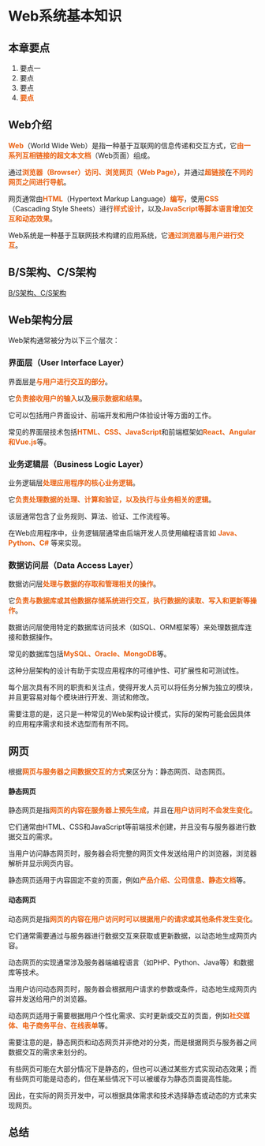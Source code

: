 # Web系统基本知识

## 本章要点
1. 要点一
1. 要点
1. 要点
1. **要点**

## Web介绍

**Web**（World Wide Web）是指一种基于互联网的信息传递和交互方式，它**由一系列互相链接的超文本文档**（Web页面）组成。

通过**浏览器（Browser）访问、浏览网页（Web Page）**，并通过**超链接**在**不同的网页之间进行导航**。

网页通常由**HTML**（Hypertext Markup Language）**编写**，使用**CSS**（Cascading Style Sheets）进行**样式设计**，以及**JavaScript等脚本语言增加交互和动态效果**。

Web系统是一种基于互联网技术构建的应用系统，它**通过浏览器与用户进行交互**。

## B/S架构、C/S架构

[B/S架构、C/S架构](../测试流程/1002_软件架构模式.md)

## Web架构分层

Web架构通常被分为以下三个层次：

### 界面层（User Interface Layer）

界面层是**与用户进行交互的部分**。

它**负责接收用户的输入**以及**展示数据和结果**。

它可以包括用户界面设计、前端开发和用户体验设计等方面的工作。

常见的界面层技术包括**HTML、CSS、JavaScript**和前端框架如**React、Angular和Vue.js**等。

### 业务逻辑层（Business Logic Layer）


业务逻辑层**处理应用程序的核心业务逻辑**。

它**负责处理数据的处理、计算和验证，以及执行与业务相关的逻辑**。

该层通常包含了业务规则、算法、验证、工作流程等。

在Web应用程序中，业务逻辑层通常由后端开发人员使用编程语言如 **Java、Python、C#** 等来实现。

### 数据访问层（Data Access Layer）


数据访问层**处理与数据的存取和管理相关的操作**。

它**负责与数据库或其他数据存储系统进行交互，执行数据的读取、写入和更新等操作**。

数据访问层使用特定的数据库访问技术（如SQL、ORM框架等）来处理数据库连接和数据操作。

常见的数据库包括**MySQL、Oracle、MongoDB**等。

这种分层架构的设计有助于实现应用程序的可维护性、可扩展性和可测试性。

每个层次具有不同的职责和关注点，使得开发人员可以将任务分解为独立的模块，并且更容易对每个模块进行开发、测试和修改。

需要注意的是，这只是一种常见的Web架构设计模式，实际的架构可能会因具体的应用程序需求和技术选型而有所不同。

## 网页

根据**网页与服务器之间数据交互的方式**来区分为：静态网页、动态网页。


#### 静态网页

静态网页是指**网页的内容在服务器上预先生成**，并且在**用户访问时不会发生变化**。


它们通常由HTML、CSS和JavaScript等前端技术创建，并且没有与服务器进行数据交互的需求。

当用户访问静态网页时，服务器会将完整的网页文件发送给用户的浏览器，浏览器解析并显示网页内容。

静态网页适用于内容固定不变的页面，例如**产品介绍、公司信息、静态文档**等。

#### 动态网页

动态网页是指**网页的内容在用户访问时可以根据用户的请求或其他条件发生变化**。

它们通常需要通过与服务器进行数据交互来获取或更新数据，以动态地生成网页内容。

动态网页的实现通常涉及服务器端编程语言（如PHP、Python、Java等）和数据库等技术。

当用户访问动态网页时，服务器会根据用户请求的参数或条件，动态地生成网页内容并发送给用户的浏览器。

动态网页适用于需要根据用户个性化需求、实时更新或交互的页面，例如**社交媒体、电子商务平台、在线表单**等。


需要注意的是，静态网页和动态网页并非绝对的分类，而是根据网页与服务器之间数据交互的需求来划分的。

有些网页可能在大部分情况下是静态的，但也可以通过某些方式实现动态效果；而有些网页可能是动态的，但在某些情况下可以被缓存为静态页面提高性能。

因此，在实际的网页开发中，可以根据具体需求和技术选择静态或动态的方式来实现网页。



## 总结

## 
<style>
  strong {
    color: #ea6010;
    font-weight: bolder;
  }
  .reveal blockquote {
    font-style: unset;
  }
</style>

